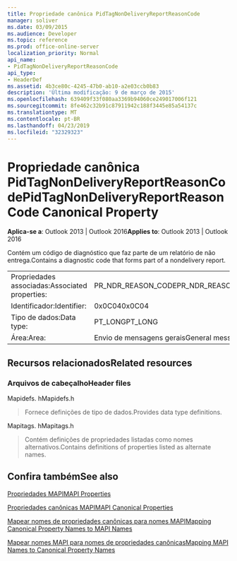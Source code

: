 ```yaml
---
title: Propriedade canônica PidTagNonDeliveryReportReasonCode
manager: soliver
ms.date: 03/09/2015
ms.audience: Developer
ms.topic: reference
ms.prod: office-online-server
localization_priority: Normal
api_name:
- PidTagNonDeliveryReportReasonCode
api_type:
- HeaderDef
ms.assetid: 4b3ce80c-4245-47b0-ab10-a2e03ccb0b83
description: 'Última modificação: 9 de março de 2015'
ms.openlocfilehash: 639409f33f080aa3369b94060ce249017006f121
ms.sourcegitcommit: 8fe462c32b91c87911942c188f3445e85a54137c
ms.translationtype: MT
ms.contentlocale: pt-BR
ms.lasthandoff: 04/23/2019
ms.locfileid: "32329323"
---
```

# <a name="pidtagnondeliveryreportreasoncode-canonical-property"></a><span data-ttu-id="53f93-103">Propriedade canônica PidTagNonDeliveryReportReasonCode</span><span class="sxs-lookup"><span data-stu-id="53f93-103">PidTagNonDeliveryReportReasonCode Canonical Property</span></span>

  
  
<span data-ttu-id="53f93-104">**Aplica-se a**: Outlook 2013 | Outlook 2016</span><span class="sxs-lookup"><span data-stu-id="53f93-104">**Applies to**: Outlook 2013 | Outlook 2016</span></span> 
  
<span data-ttu-id="53f93-105">Contém um código de diagnóstico que faz parte de um relatório de não entrega.</span><span class="sxs-lookup"><span data-stu-id="53f93-105">Contains a diagnostic code that forms part of a nondelivery report.</span></span>
  
|||
|:-----|:-----|
|<span data-ttu-id="53f93-106">Propriedades associadas:</span><span class="sxs-lookup"><span data-stu-id="53f93-106">Associated properties:</span></span>  <br/> |<span data-ttu-id="53f93-107">PR_NDR_REASON_CODE</span><span class="sxs-lookup"><span data-stu-id="53f93-107">PR_NDR_REASON_CODE</span></span>  <br/> |
|<span data-ttu-id="53f93-108">Identificador:</span><span class="sxs-lookup"><span data-stu-id="53f93-108">Identifier:</span></span>  <br/> |<span data-ttu-id="53f93-109">0x0C04</span><span class="sxs-lookup"><span data-stu-id="53f93-109">0x0C04</span></span>  <br/> |
|<span data-ttu-id="53f93-110">Tipo de dados:</span><span class="sxs-lookup"><span data-stu-id="53f93-110">Data type:</span></span>  <br/> |<span data-ttu-id="53f93-111">PT_LONG</span><span class="sxs-lookup"><span data-stu-id="53f93-111">PT_LONG</span></span>  <br/> |
|<span data-ttu-id="53f93-112">Área:</span><span class="sxs-lookup"><span data-stu-id="53f93-112">Area:</span></span>  <br/> |<span data-ttu-id="53f93-113">Envio de mensagens gerais</span><span class="sxs-lookup"><span data-stu-id="53f93-113">General messaging</span></span>  <br/> |
   
## <a name="related-resources"></a><span data-ttu-id="53f93-114">Recursos relacionados</span><span class="sxs-lookup"><span data-stu-id="53f93-114">Related resources</span></span>

### <a name="header-files"></a><span data-ttu-id="53f93-115">Arquivos de cabeçalho</span><span class="sxs-lookup"><span data-stu-id="53f93-115">Header files</span></span>

<span data-ttu-id="53f93-116">Mapidefs. h</span><span class="sxs-lookup"><span data-stu-id="53f93-116">Mapidefs.h</span></span>
  
> <span data-ttu-id="53f93-117">Fornece definições de tipo de dados.</span><span class="sxs-lookup"><span data-stu-id="53f93-117">Provides data type definitions.</span></span>
    
<span data-ttu-id="53f93-118">Mapitags. h</span><span class="sxs-lookup"><span data-stu-id="53f93-118">Mapitags.h</span></span>
  
> <span data-ttu-id="53f93-119">Contém definições de propriedades listadas como nomes alternativos.</span><span class="sxs-lookup"><span data-stu-id="53f93-119">Contains definitions of properties listed as alternate names.</span></span>
    
## <a name="see-also"></a><span data-ttu-id="53f93-120">Confira também</span><span class="sxs-lookup"><span data-stu-id="53f93-120">See also</span></span>



[<span data-ttu-id="53f93-121">Propriedades MAPI</span><span class="sxs-lookup"><span data-stu-id="53f93-121">MAPI Properties</span></span>](mapi-properties.md)
  
[<span data-ttu-id="53f93-122">Propriedades canônicas MAPI</span><span class="sxs-lookup"><span data-stu-id="53f93-122">MAPI Canonical Properties</span></span>](mapi-canonical-properties.md)
  
[<span data-ttu-id="53f93-123">Mapear nomes de propriedades canônicas para nomes MAPI</span><span class="sxs-lookup"><span data-stu-id="53f93-123">Mapping Canonical Property Names to MAPI Names</span></span>](mapping-canonical-property-names-to-mapi-names.md)
  
[<span data-ttu-id="53f93-124">Mapear nomes MAPI para nomes de propriedades canônicas</span><span class="sxs-lookup"><span data-stu-id="53f93-124">Mapping MAPI Names to Canonical Property Names</span></span>](mapping-mapi-names-to-canonical-property-names.md)

